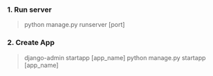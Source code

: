 ### 1. Run server
> python manage.py runserver [port]

### 2. Create App
> django-admin startapp [app_name]
> python manage.py startapp [app_name]
